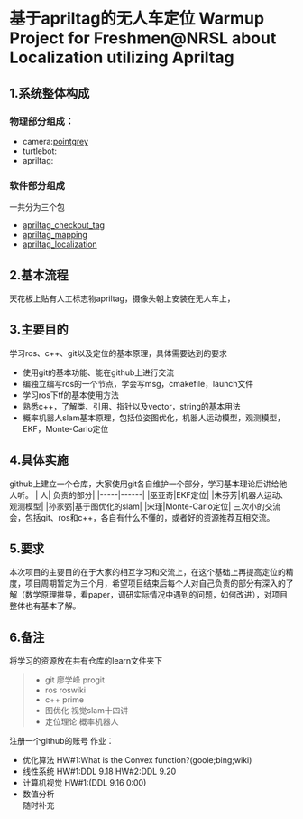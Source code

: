基于apriltag的无人车定位
Warmup Project  for Freshmen@NRSL about Localization utilizing Apriltag
======================
## 1.系统整体构成
### 物理部分组成：
+ camera:[pointgrey]()</br>
+ turtlebot:</br>
+ apriltag:</br>
### 软件部分组成
一共分为三个包</br>
+ [apriltag_checkout_tag](https://github.com/UnmannedTrackor/ROSSoftwareForHITTractor/tree/develop/src/apriltag_checkout_tag)
+ [apriltag_mapping](https://github.com/UnmannedTrackor/ROSSoftwareForHITTractor/tree/develop/src/apriltag_mapping)
+ [apriltag_localization](https://github.com/UnmannedTrackor/ROSSoftwareForHITTractor/tree/develop/src/apriltag_localization)
## 2.基本流程
天花板上贴有人工标志物apriltag，摄像头朝上安装在无人车上，
## 3.主要目的
学习ros、c++、git以及定位的基本原理，具体需要达到的要求
+ 使用git的基本功能、能在github上进行交流
+ 编独立编写ros的一个节点，学会写msg，cmakefile，launch文件
+ 学习ros下tf的基本使用方法
+ 熟悉c++，了解类、引用、指针以及vector，string的基本用法
+ 概率机器人slam基本原理，包括位姿图优化，机器人运动模型，观测模型，EKF，Monte-Carlo定位
## 4.具体实施
github上建立一个仓库，大家使用git各自维护一个部分，学习基本理论后讲给他人听。
| 人| 负责的部分|
|-----|------|
|巫亚奇|EKF定位|
|朱芬芳|机器人运动、观测模型|
|孙家弼|基于图优化的slam|
|宋瑾|Monte-Carlo定位|
三次小的交流会，包括git、ros和c++，各自有什么不懂的，或者好的资源推荐互相交流。
## 5.要求
本次项目的主要目的在于大家的相互学习和交流上，在这个基础上再提高定位的精度，项目周期暂定为三个月，希望项目结束后每个人对自己负责的部分有深入的了解（数学原理推导，看paper，调研实际情况中遇到的问题，如何改进），对项目整体也有基本了解。
## 6.备注
将学习的资源放在共有仓库的learn文件夹下
> + git 廖学峰 progit
> + ros roswiki
> + c++ prime
> + 图优化 视觉slam十四讲
> + 定位理论 概率机器人

注册一个github的账号
作业：
+ 优化算法
  HW#1:What is the Convex function?(goole;bing;wiki)
+ 线性系统
  HW#1:DDL 9.18
  HW#2:DDL 9.20
+ 计算机视觉
  HW#1:(DDL 9.16 0:00)
+ 数值分析
</br>随时补充
